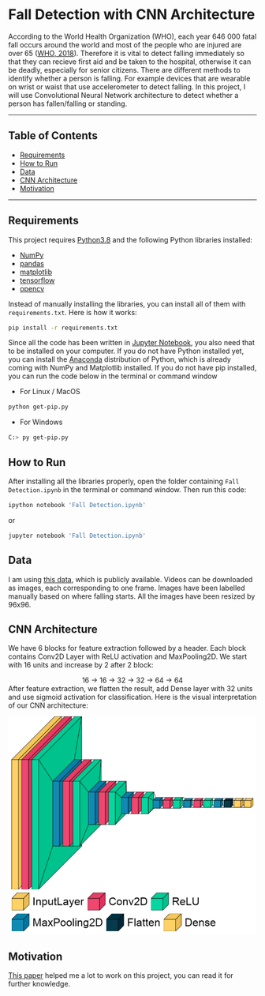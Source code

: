 # Fall Detection with CNN Architecture

According to the World Health Organization (WHO), each year 646 000 fatal fall occurs around the world and most of the people who are injured are over 65 ([WHO, 2018](https://www.who.int/news-room/fact-sheets/detail/falls)). Therefore it is vital to detect falling immediately so that they can recieve first aid and be taken to the hospital, otherwise it can be deadly, especially for senior citizens. There are different methods to identify whether a person is falling. For example devices that are wearable on wrist or waist that use accelerometer to detect falling. In this project, I will use Convolutional Neural Network architecture to detect whether a person has fallen/falling or standing. 

---
## Table of Contents
- [Requirements](#requirements)
- [How to Run](#how-to-run)
- [Data](#data)
- [CNN Architecture](#cnn-architecture)
- [Motivation](#motivation)
---

## Requirements
This project requires [Python3.8](https://www.python.org/downloads/release/python-380/) and the following Python libraries installed:
- [NumPy](https://numpy.org/)
- [pandas](https://pandas.pydata.org/)
- [matplotlib](https://matplotlib.org/)
- [tensorflow](https://www.tensorflow.org/)
- [opencv](https://opencv.org/)

Instead of manually installing the libraries, you can install all of them with `requirements.txt`. Here is how it works:<br />
```bash
pip install -r requirements.txt
```
Since all the code has been written in [Jupyter Notebook](http://jupyter.org/install.html), you also need that to be installed on your computer.
If you do not have Python installed yet, you can install the [Anaconda](https://www.anaconda.com/download/) distribution of Python, which is already coming with NumPy and Matplotlib installed.
If you do not have pip installed, you can run the code below in the terminal or command window
- For Linux / MacOS
```bash
python get-pip.py
```
- For Windows
```bash
C:> py get-pip.py
```
## How to Run
After installing all the libraries properly, open the folder containing `Fall Detection.ipynb` in the terminal or command window. Then run this code:
```bash
ipython notebook 'Fall Detection.ipynb'
```  
or
```bash
jupyter notebook 'Fall Detection.ipynb'
```
## Data
I am using [this data](http://fenix.univ.rzeszow.pl/~mkepski/ds/uf.html), which is publicly available. Videos can be downloaded as images, each corresponding to one frame. Images have been labelled manually based on where falling starts. All the images have been resized by 96x96.

## CNN Architecture
We have 6 blocks for feature extraction followed by a header. Each block contains Conv2D Layer with ReLU activation and MaxPooling2D. We start with 16 units and increase by 2 after 2 block:
<div align='center'>16 -> 16 -> 32 -> 32 -> 64 -> 64 <br />
<div align='left'> After feature extraction, we flatten the result, add Dense layer with 32 units and use sigmoid activation for classification. Here is the visual interpretation of our CNN architecture:
<p align="center">
  <img src=fallnet_architecture.png />
</p>

## Motivation
[This paper](https://ejmcm.com/article_5270_c142136d00a954b48008a9226edd5a07.pdf) helped me a lot to work on this project, you can read it for further knowledge.
